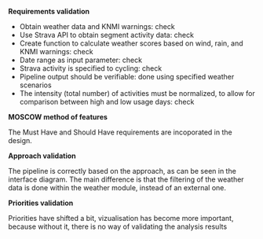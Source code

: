 **Requirements validation**


*  Obtain weather data and KNMI warnings: check
* Use Strava API to obtain segment activity data: check 
* Create function to calculate weather scores based on wind, rain, and KNMI warnings: check
* Date range as input parameter: check
* Strava activity is specified to cycling: check
* Pipeline output should be verifiable: done using specified weather scenarios
* The intensity (total number) of activities must be normalized, to allow for comparison between high and low usage days: check


**MOSCOW method of features**

The Must Have and Should Have requirements are incoporated in the design.

**Approach validation**

The pipeline is correctly based on the approach, as can be seen in the interface diagram.
The main difference is that the filtering of the weather data is done within the weather module, instead of an external one.

**Priorities validation**

Priorities have shifted a bit, vizualisation has become more important, because without it, there is no way of validating the analysis results